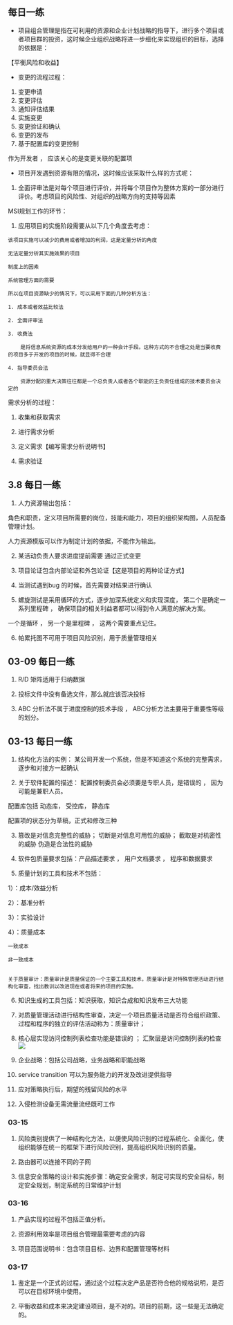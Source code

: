 ## 每日一练

- 项目组合管理是指在可利用的资源和企业计划战略的指导下，进行多个项目或者项目群的投资，这时候企业组织战略将进一步细化来实现组织的目标，选择的依据是：

 【平衡风险和收益】

- 变更的流程过程：

 1. 变更申请
 2. 变更评估
 3. 通知评估结果
 4. 实施变更
 5. 变更验证和确认
 6. 变更的发布
 7. 基于配置库的变更控制

作为开发者 ， 应该关心的是变更关联的配置项


- 项目开发遇到资源有限的情况，这时候应该采取什么样的方式呢：

1. 全面评审法是对每个项目进行评价，并将每个项目作为整体方案的一部分进行评价。考虑项目的风险性、对组织的战略方向的支持等因素

MSI规划工作的环节：

  1.  应用项目的实施阶段需要从以下几个角度去考虑：
    
    该项目实施可以减少的费用或者增加的利润，这是定量分析的角度
    
    无法定量分析其实施效果的项目

    制度上的因素

    系统管理方面的需要

    所以在项目资源缺少的情况下，可以采用下面的几种分析方法：

    1. 成本或者效益比较法

    2. 全面评审法

    3. 收费法

        是将信息系统资源的成本分发给用户的一种会计手段。这种方式的不合理之处是当要收费的项目多于开发的项目的时候，就显得不合理

    4. 指导委员会法

        资源分配的重大决策往往都是一个总负责人或者各个职能的主负责任组成的技术委员会决定的

需求分析的过程：

1. 收集和获取需求 

2. 进行需求分析

3. 定义需求【编写需求分析说明书】

4. 需求验证


## 3.8 每日一练


1. 人力资源输出包括：

角色和职责，定义项目所需要的岗位，技能和能力，项目的组织架构图，人员配备管理计划。

人力资源模版可以作为制定计划的依据，不能作为输出。

2. 某活动负责人要求进度提前需要 通过正式变更

3. 项目论证包含内部论证和外包论证【这是项目的两种论证方式】


4. 当测试遇到bug 的时候，首先需要对结果进行确认

5. 螺旋测试是采用循环的方式，逐步加深系统定义和实现深度， 第二个是确定一系列里程碑 ， 确保项目的相关利益者都可以得到令人满意的解决方案。

  一个是循环 ， 另一个是里程碑 ， 这两个需要重点记住。

6. 帕累托图不可用于项目风险识别，用于质量管理相关



## 03-09 每日一练

1. R/D 矩阵适用于归纳数据

2. 投标文件中没有备选文件，那么就应该否决投标

3. ABC 分析法不属于进度控制的技术手段 ， ABC分析方法主要用于重要性等级的划分。

## 03-13 每日一练

1. 结构化方法的实例： 某公司开发一个系统，但是不知道这个系统的完整需求，逐步和对接方一起确认

2. 关于软件配置的描述： 配置控制委员会必须要是专职人员，是错误的 ， 因为可能是兼职人员。

  配置库包括 动态库， 受控库， 静态库

  配置项的状态分为草稿，正式和修改三种

3. 篡改是对信息完整性的威胁；
切断是对信息可用性的威胁；
截取是对机密性的威胁
伪造是合法性的威胁

4. 软件包质量要求包括：产品描述要求 ， 用户文档要求 ， 程序和数据要求

5. 质量计划的工具和技术不包括：

  1）：成本/效益分析

  2）：基准分析

  3）：实验设计

  4）：质量成本

    一致成本

    非一致成本


    关于质量审计：质量审计是质量保证的一个主要工具和技术，质量审计是对特殊管理活动进行结构化审查，找出教训以改进现在或者将来的项目的实施。


6. 知识生成的工具包括：知识获取，知识合成和知识发布三大功能

7. 对质量管理活动进行结构性审查，决定一个项目质量活动是否符合组织政策、过程和程序的独立的评估活动称为：质量审计；

8. 核心层实现访问控制列表检查功能是错误的 ； 汇聚层是访问控制列表的检查
![](https://img.alicdn.com/imgextra/i3/O1CN01SiYLIA21vZosjcdSZ_!!6000000007047-2-tps-3678-1772.png)


9. 企业战略：包括公司战略，业务战略和职能战略

10. service transition 可以为服务能力的开发及改进提供指导

11. 应对策略执行后，期望的残留风险的水平

12. 入侵检测设备无需流量流经既可工作

### 03-15

1. 风险类别提供了一种结构化方法，以便使风险识别的过程系统化、全面化，使组织能够在统一的框架下进行风险识别，提高组织风险识别的质量。

2. 路由器可以连接不同的子网

3. 信息安全策略的设计和实施步骤：确定安全需求，制定可实现的安全目标，制定安全规划，制定系统的日常维护计划

### 03-16 

1. 产品实现的过程不包括正值分析。

2. 资源利用效率是项目组合管理最需要考虑的内容

3. 项目范围说明书：包含项目目标、边界和配置管理等材料



### 03-17

1. 鉴定是一个正式的过程，通过这个过程决定产品是否符合他的规格说明，是否可以在目标环境中使用。

2. 平衡收益和成本来决定建设项目，是不对的。项目的前期，这一些是无法确定的。


